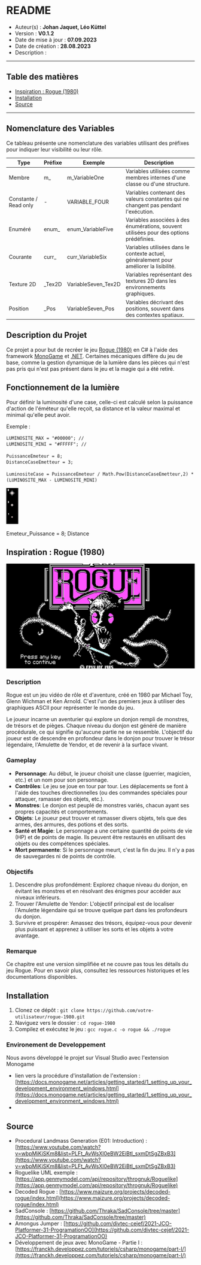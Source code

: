 # README
- Auteur(s) : **Johan Jaquet, Léo Küttel**
- Version : **V0.1.2**
- Date de mise à jour : **07.09.2023**
- Date de création : **28.08.2023**
- Description :

----
## Table des matières

- [Inspiration : Rogue (1980)](#inspiration-rogue-1980)
- [Installation](#installation)
- [Source](#source)
  
----

## Nomenclature des Variables

Ce tableau présente une nomenclature des variables utilisant des préfixes pour indiquer leur visibilité ou leur rôle.

| Type      | Préfixe   | Exemple              | Description |
|-----------|-----------|----------------------|-------------|
| Membre    | m_        | m_VariableOne        | Variables utilisées comme membres internes d'une classe ou d'une structure. |
| Constante / Read only | -         | VARIABLE_FOUR        | Variables contenant des valeurs constantes qui ne changent pas pendant l'exécution. |
| Enuméré   | enum_     | enum_VariableFive    | Variables associées à des énumérations, souvent utilisées pour des options prédéfinies. |
| Courante  | curr_     | curr_VariableSix     | Variables utilisées dans le contexte actuel, généralement pour améliorer la lisibilité. |
| Texture 2D| _Tex2D    | VariableSeven_Tex2D  | Variables représentant des textures 2D dans les environnements graphiques. |
| Position  | _Pos      | VariableSeven_Pos    | Variables décrivant des positions, souvent dans des contextes spatiaux. |

## Description du Projet
Ce projet a pour but de recréer le jeu [Rogue (1980)](#inspiration-rogue-1980) en C# à l'aide des framework [MonoGame](https://www.monogame.net/) et [.NET](https://dotnet.microsoft.com/en-us/). 
Certaines mécaniques diffère du jeu de base, comme la gestion dynamique de la lumière dans les pièces qui n'est pas pris qui n'est pas présent dans le jeu et la magie qui a été retiré.

## Fonctionnement de la lumière
Pour définir la luminosité d'une case, celle-ci est calculé selon la puissance d'action de l'éméteur qu'elle reçoit, sa distance et la valeur maximal et minimal qu'elle peut avoir.

Exemple :

```
LUMINOSITE_MAX = "#00000"; //
LUMINOSITE_MINI = "#FFFFF"; // 

PuissanceEmeteur = 8;
DistanceCaseEmetteur = 3;

LuminositeCase = PuissanceEmeteur / Math.Pow(DistanceCaseEmetteur,2) * (LUMINOSITE_MAX - LUMINOSITE_MINI)

```
![Exemple de dégradation de la lumière théorique](https://github.com/LeBonVieuBelouga/ESIG-PROG-2023/blob/main/res/img/ExempleLumiere.png)

Emeteur_Puissance = 8;
Distance 
## Inspiration : Rogue (1980)
<a name="inspiration-rogue-1980"></a>

![Rogue Game](https://github.com/LeBonVieuBelouga/ESIG-PROG-2023/blob/main/res/img/rogue_screenshot.jpg)

### Description

Rogue est un jeu vidéo de rôle et d'aventure, créé en 1980 par Michael Toy, Glenn Wichman et Ken Arnold. C'est l'un des premiers jeux à utiliser des graphiques ASCII pour représenter le monde du jeu.

Le joueur incarne un aventurier qui explore un donjon rempli de monstres, de trésors et de pièges. Chaque niveau du donjon est généré de manière procédurale, ce qui signifie qu'aucune partie ne se ressemble. L'objectif du joueur est de descendre en profondeur dans le donjon pour trouver le trésor légendaire, l'Amulette de Yendor, et de revenir à la surface vivant.

### Gameplay

- **Personnage**: Au début, le joueur choisit une classe (guerrier, magicien, etc.) et un nom pour son personnage.
- **Contrôles**: Le jeu se joue en tour par tour. Les déplacements se font à l'aide des touches directionnelles (ou des commandes spéciales pour attaquer, ramasser des objets, etc.).
- **Monstres**: Le donjon est peuplé de monstres variés, chacun ayant ses propres capacités et comportements.
- **Objets**: Le joueur peut trouver et ramasser divers objets, tels que des armes, des armures, des potions et des sorts.
- **Santé et Magie**: Le personnage a une certaine quantité de points de vie (HP) et de points de magie. Ils peuvent être restaurés en utilisant des objets ou des compétences spéciales.
- **Mort permanente**: Si le personnage meurt, c'est la fin du jeu. Il n'y a pas de sauvegardes ni de points de contrôle.

### Objectifs

1. Descendre plus profondément: Explorez chaque niveau du donjon, en évitant les monstres et en résolvant des énigmes pour accéder aux niveaux inférieurs.
2. Trouver l'Amulette de Yendor: L'objectif principal est de localiser l'Amulette légendaire qui se trouve quelque part dans les profondeurs du donjon.
3. Survivre et prospérer: Amassez des trésors, équipez-vous pour devenir plus puissant et apprenez à utiliser les sorts et les objets à votre avantage.

### Remarque

Ce chapitre est une version simplifiée et ne couvre pas tous les détails du jeu Rogue. Pour en savoir plus, consultez les ressources historiques et les documentations disponibles.

## Installation
<a name="installation"></a>

1. Clonez ce dépôt : `git clone https://github.com/votre-utilisateur/rogue-1980.git`
2. Naviguez vers le dossier : `cd rogue-1980`
3. Compilez et exécutez le jeu : `gcc rogue.c -o rogue && ./rogue`

### Environement de Developpement 
Nous avons développé le projet sur Visual Studio avec l'extension  Monogame
- lien vers la procédure d'installation de l'extension : [https://docs.monogame.net/articles/getting_started/1_setting_up_your_development_environment_windows.html](https://docs.monogame.net/articles/getting_started/1_setting_up_your_development_environment_windows.html)
- 

## Source 
<a name="source"></a>

- Procedural Landmass Generation (E01: Introduction) : [https://www.youtube.com/watch?v=wbpMiKiSKm8&list=PLFt_AvWsXl0eBW2EiBtl_sxmDtSgZBxB3](https://www.youtube.com/watch?v=wbpMiKiSKm8&list=PLFt_AvWsXl0eBW2EiBtl_sxmDtSgZBxB3)
- Roguelike UML exemple : [https://app.genmymodel.com/api/repository/thrognuk/Roguelike](https://app.genmymodel.com/api/repository/thrognuk/Roguelike)
- Decoded Rogue : [https://www.maizure.org/projects/decoded-rogue/index.html](https://www.maizure.org/projects/decoded-rogue/index.html)
- SadConsole :  [https://github.com/Thraka/SadConsole/tree/master](https://github.com/Thraka/SadConsole/tree/master)
- Amongus Jumper : [https://github.com/divtec-cejef/2021-JCO-Platformer-31-ProgramationOO](https://github.com/divtec-cejef/2021-JCO-Platformer-31-ProgramationOO)
- Développement de jeux avec MonoGame - Partie I :[https://franckh.developpez.com/tutoriels/csharp/monogame/part-I/](https://franckh.developpez.com/tutoriels/csharp/monogame/part-I/)
